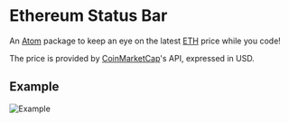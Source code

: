 # Ethereum Status Bar

An [Atom](https://atom.io/) package to keep an eye on the latest [ETH](https://www.ethereum.org/ether) price while you code!

The price is provided by [CoinMarketCap](https://coinmarketcap.com/)'s API, expressed in USD.

## Example

![Example](https://i.imgur.com/GPSdFB4.png)
